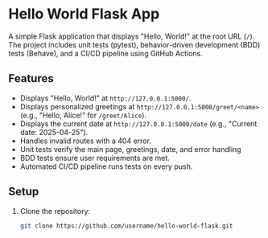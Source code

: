 # Hello World Flask App

A simple Flask application that displays "Hello, World!" at the root URL (`/`). The project includes unit tests (pytest), behavior-driven development (BDD) tests (Behave), and a CI/CD pipeline using GitHub Actions.

## Features
- Displays "Hello, World!" at `http://127.0.0.1:5000/`.
- Displays personalized greetings at `http://127.0.0.1:5000/greet/<name>` (e.g., "Hello, Alice!" for `/greet/Alice`).
- Displays the current date at `http://127.0.0.1:5000/date` (e.g., "Current date: 2025-04-25").
- Handles invalid routes with a 404 error.
- Unit tests verify the main page, greetings, date, and error handling
- BDD tests ensure user requirements are met.
- Automated CI/CD pipeline runs tests on every push.

## Setup
1. Clone the repository:
   ```bash
   git clone https://github.com/username/hello-world-flask.git